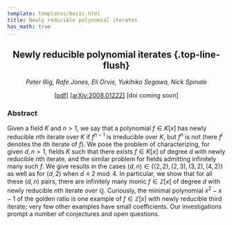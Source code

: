 ```yaml
---
template: templates/basic.html
title: Newly reducible polynomial iterates
has_math: true
...
```


<div style="text-align: center;">

## Newly reducible polynomial iterates {.top-line-flush}

_Peter Illig, Rafe Jones, Eli Orvis, Yukihiko Segawa, Nick Spinale_

[[pdf]](./2008.01222.pdf)
[[arXiv:2008.01222]](https://arxiv.org/abs/2008.01222)
[doi coming soon]

</div>

### Abstract

<!-- _Abstract._ -->

Given a field $K$ and $n > 1$, we say that a polynomial $f \in K[x]$ has
newly reducible $n$th iterate over $K$ if $f^{n-1}$ is irreducible over $K$,
but $f^n$ is not (here $f^i$ denotes the $i$th iterate of $f$). We pose the
problem of characterizing, for given $d,n > 1$, fields $K$ such that there
exists $f \in K[x]$ of degree $d$ with newly reducible $n$th iterate, and the
similar problem for fields admitting infinitely many such $f$. We give results
in the cases $(d,n) \in \{(2,2), (2,3), (3,2), (4,2)\}$ as well as for $(d,2)$
when $d \equiv 2 \bmod{4}$. In particular, we show that for all these $(d,n)$
pairs, there are infinitely many monic $f \in \mathbb{Z}[x]$ of degree $d$ with
newly reducible $n$th iterate over $\mathbb{Q}$. Curiously, the minimal
polynomial $x^2 - x - 1$ of the golden ratio is one example of $f \in
\mathbb{Z}[x]$ with newly reducible third iterate; very few other examples have
small coefficients. Our investigations prompt a number of conjectures and open
questions.
